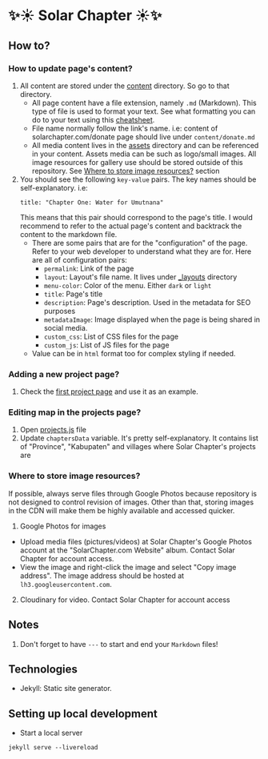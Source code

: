 ✨☀️ Solar Chapter ☀️✨
===

## How to?
### How to update page's content?
1. All content are stored under the [content](content) directory. So go to that directory.
    - All page content have a file extension, namely `.md` (Markdown). This type of file is used to format your text. See what formatting you can do to your text using this [cheatsheet](https://www.markdownguide.org/cheat-sheet/).
    - File name normally follow the link's name. i.e: content of solarchapter.com/donate page should live under `content/donate.md`
    - All media content lives in the [assets](assets) directory and can be referenced in your content. Assets media can be such as logo/small images. All image resources for gallery use should be stored outside of this repository. See [Where to store image resources?](#where-to-store-image-resources) section
2. You should see the following `key-value` pairs. The key names should be self-explanatory.
    i.e:
    ```
    title: "Chapter One: Water for Umutnana"
    ```
    This means that this pair should correspond to the page's title. I would recommend to refer to the actual page's content and backtrack the content to the markdown file.
    - There are some pairs that are for the "configuration" of the page. Refer to your web developer to understand what they are for. Here are all of configuration pairs:
        - `permalink`: Link of the page
        - `layout`: Layout's file name. It lives under [_layouts](_layouts) directory
        - `menu-color`: Color of the menu. Either `dark` or `light`
        - `title`: Page's title
        - `description`: Page's description. Used in the metadata for SEO purposes
        - `metadataImage`: Image displayed when the page is being shared in social media.
        - `custom_css`: List of CSS files for the page
        - `custom_js`: List of JS files for the page
    - Value can be in `html` format too for complex styling if needed.

### Adding a new project page?
1. Check the [first project page](content/projects/chapter-one-umutnana.md) and use it as an example.

### Editing map in the projects page?
1. Open [projects.js](assets/js/projects.js#L1) file
2. Update `chaptersData` variable. It's pretty self-explanatory. It contains list of "Province", "Kabupaten" and villages where Solar Chapter's projects are

### <a id="where-to-store-image-resources"></a>Where to store image resources?
If possible, always serve files through Google Photos because repository is not designed to control revision of images. Other than that, storing images in the CDN will make them be highly available and accessed quicker.
1. Google Photos for images
- Upload media files (pictures/videos) at Solar Chapter's Google Photos account at the "SolarChapter.com Website" album. Contact Solar Chapter for account access.
- View the image and right-click the image and select "Copy image address". The image address should be hosted at `lh3.googleusercontent.com`.
2. Cloudinary for video. Contact Solar Chapter for account access 

## Notes
1. Don't forget to have `---` to start and end your `Markdown` files!

## Technologies
- Jekyll: Static site generator.

## Setting up local development
- Start a local server
```
jekyll serve --livereload
```